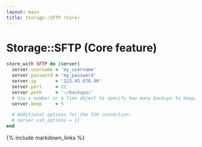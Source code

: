 ```yaml
---
layout: main
title: Storage::SFTP (Core)
---
```


Storage::SFTP (Core feature)
============================

``` rb
store_with SFTP do |server|
  server.username = 'my_username'
  server.password = 'my_password'
  server.ip       = '123.45.678.90'
  server.port     = 22
  server.path     = '~/backups/'
  # Use a number or a Time object to specify how many backups to keep.
  server.keep     = 5

  # Additional options for the SSH connection.
  # server.ssh_options = {}
end
```

{% include markdown_links %}
